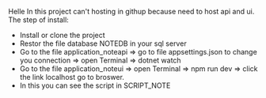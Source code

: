 Helle
In this project can't hosting in githup because need to host api and ui.
The step of install:
- Install or clone the project
- Restor the file database NOTEDB in your sql server 
- Go to the file application_noteapi => go to file appsettings.json to change you connection =>  open Terminal => dotnet watch
- Go to the file application_noteui => open Terminal => npm run dev => click the link localhost go to broswer.
- In this you can see the script in SCRIPT_NOTE
